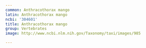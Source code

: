 ```yaml
---
common: Anthracothorax mango
latin: Anthracothorax mango
ncbi: '304601'
title: Anthracothorax mango
group: Vertebrates
image: http://www.ncbi.nlm.nih.gov/Taxonomy/taxi/images/985

---
```


